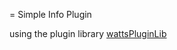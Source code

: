 = Simple Info Plugin

using the plugin library [wattsPluginLib](https://git.scc.kit.edu/lukasburgey/wattsPluginLib)

